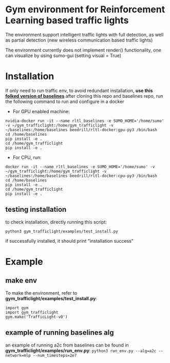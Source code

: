 # Gym environment for Reinforcement Learning based traffic lights
The environment support intelligent traffic lights with full detection, as well as
partial detection (new wireless communication based traffic lights)

The environment currently does not implement render() functionality, one can visualize by using sumo-gui (setting visual = True)

# Installation
If only need to run traffic env, to avoid redundant installation, __use this [folked version of baselines](https://github.com/beedrill/baselines)__
after cloning this repo and baselines repo, run the following command to run and configure in a docker

- For GPU enabled machine:
```
nvidia-docker run -it --name rltl_baselines -e SUMO_HOME='/home/sumo' -v ~/gym_trafficlight:/home/gym_trafficlight -v ~/baselines:/home/baselines beedrill/rltl-docker:gpu-py3 /bin/bash
cd /home/baselines
pip install -e .
cd /home/gym_trafficlight
pip install -e .
```

- For CPU, run:

```
docker run -it --name rltl_baselines -e SUMO_HOME='/home/sumo' -v ~/gym_trafficlight:/home/gym_trafficlight -v ~/baselines:/home/baselines beedrill/rltl-docker:cpu-py3 /bin/bash
cd /home/baselines
pip install -e .
cd /home/gym_trafficlight
pip install -e .
```
## testing installation
to check installation, directly running this script:

`python3 gym_trafficlight/examples/test_install.py`

if successfully installed, it should print "installation success"

# Example


## make env
To make the environment, refer to __gym_trafficlight/examples/test_install.py__:
```
import gym
import gym_trafficlight
gym.make('TrafficLight-v0')
```

## example of running baselines alg
an example of running a2c from baselines can be found in __gym_trafficlight/examples/run_env.py__:
`python3 run_env.py --alg=a2c --network=mlp --num_timesteps=2e7`
